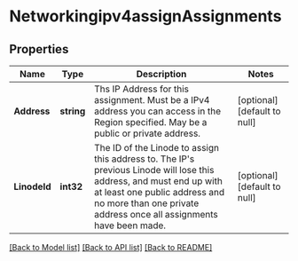 # Networkingipv4assignAssignments

## Properties
Name | Type | Description | Notes
------------ | ------------- | ------------- | -------------
**Address** | **string** | Ths IP Address for this assignment. Must be a IPv4 address you can access in the Region specified. May be a public or private address.  | [optional] [default to null]
**LinodeId** | **int32** | The ID of the Linode to assign this address to. The IP&#x27;s previous Linode will lose this address, and must end up with at least one public address and no more than one private address once all assignments have been made.  | [optional] [default to null]

[[Back to Model list]](../README.md#documentation-for-models) [[Back to API list]](../README.md#documentation-for-api-endpoints) [[Back to README]](../README.md)

